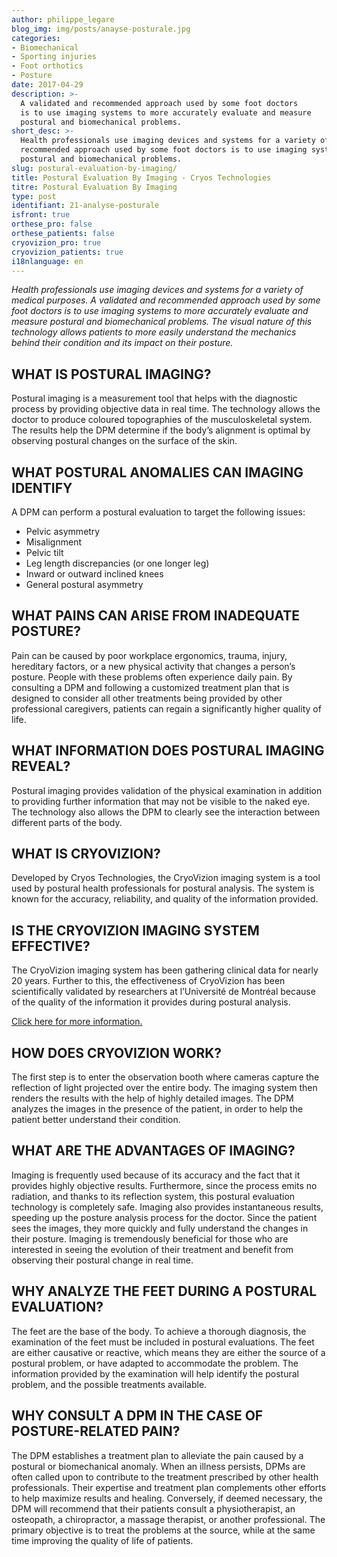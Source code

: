 ```yaml
---
author: philippe_legare
blog_img: img/posts/anayse-posturale.jpg
categories:
- Biomechanical
- Sporting injuries
- Foot orthotics
- Posture
date: 2017-04-29
description: >-
  A validated and recommended approach used by some foot doctors 
  is to use imaging systems to more accurately evaluate and measure
  postural and biomechanical problems.
short_desc: >-
  Health professionals use imaging devices and systems for a variety of medical purposes. A validated and
  recommended approach used by some foot doctors is to use imaging systems to more accurately evaluate and measure
  postural and biomechanical problems.
slug: postural-evaluation-by-imaging/
title: Postural Evaluation By Imaging - Cryos Technologies
titre: Postural Evaluation By Imaging
type: post
identifiant: 21-analyse-posturale
isfront: true
orthese_pro: false
orthese_patients: false
cryovizion_pro: true
cryovizion_patients: true
i18nlanguage: en
---
```


*Health professionals use imaging devices and systems for a variety of medical purposes. A validated and recommended approach used by some foot doctors is to use imaging systems to more accurately evaluate and measure postural and biomechanical problems. The visual nature of this technology allows patients to more easily understand the mechanics behind their condition and its impact on their posture.*

## WHAT IS POSTURAL IMAGING?

Postural imaging is a measurement tool that helps with the diagnostic process by providing objective data in real time. The technology allows the doctor to produce coloured topographies of the musculoskeletal system. The results help the DPM determine if the body’s alignment is optimal by observing postural changes on the surface of the skin.

## WHAT POSTURAL ANOMALIES CAN IMAGING IDENTIFY

A DPM can perform a postural evaluation to target the following issues:
 
- Pelvic asymmetry
- Misalignment
- Pelvic tilt 
- Leg length discrepancies (or one longer leg)
- Inward or outward inclined knees
- General postural asymmetry
 
## WHAT PAINS CAN ARISE FROM INADEQUATE POSTURE?

Pain can be caused by poor workplace ergonomics, trauma, injury, hereditary factors, or a new physical activity that changes a person’s posture. People with these problems often experience daily pain. By consulting a DPM and following a customized treatment plan that is designed to consider all other treatments being provided by other professional caregivers, patients can regain a significantly higher quality of life.
 
## WHAT INFORMATION DOES POSTURAL IMAGING REVEAL?
 
Postural imaging provides validation of the physical examination in addition to providing further information that may not be visible to the naked eye. The technology also allows the DPM to clearly see the interaction between different parts of the body.
 
## WHAT IS CRYOVIZION?
 
Developed by Cryos Technologies, the CryoVizion imaging system is a tool used by postural health professionals for postural analysis. The system is known for the accuracy, reliability, and quality of the information provided.
 
## IS THE CRYOVIZION IMAGING SYSTEM EFFECTIVE?
 
The CryoVizion imaging system has been gathering clinical data for nearly 20 years. Further to this, the effectiveness of CryoVizion has been scientifically validated by researchers at l’Université de Montréal because of the quality of the information it provides during postural analysis.

[Click here for more information.](http://www.cryos.com/img/autres/color-coded-video-based-system.pdf)

## HOW DOES CRYOVIZION WORK?
The first step is to enter the observation booth where cameras capture the reflection of light projected over the entire body. The imaging system then renders the results with the help of highly detailed images. The DPM analyzes the images in the presence of the patient, in order to help the patient better understand their condition.
 
## WHAT ARE THE ADVANTAGES OF IMAGING?
 
Imaging is frequently used because of its accuracy and the fact that it provides highly objective results. Furthermore, since the process emits no radiation, and thanks to its reflection system, this postural evaluation technology is completely safe. Imaging also provides instantaneous results, speeding up the posture analysis process for the doctor. Since the patient sees the images, they more quickly and fully understand the changes in their posture. Imaging is tremendously beneficial for those who are interested in seeing the evolution of their treatment and benefit from observing their postural change in real time.

## WHY ANALYZE THE FEET DURING A POSTURAL EVALUATION?
 
The feet are the base of the body. To achieve a thorough diagnosis, the examination of the feet must be included in postural evaluations. The feet are either causative or reactive, which means they are either the source of a postural problem, or have adapted to accommodate the problem. The information provided by the examination will help identify the postural problem, and the possible treatments available.
 
## WHY CONSULT A DPM IN THE CASE OF POSTURE-RELATED PAIN?
 
The DPM establishes a treatment plan to alleviate the pain caused by a postural or biomechanical anomaly. When an illness persists, DPMs are often called upon to contribute to the treatment prescribed by other health professionals. Their expertise and treatment plan complements other efforts to help maximize results and healing. Conversely, if deemed necessary, the DPM will recommend that their patients consult a physiotherapist, an osteopath, a chiropractor, a massage therapist, or another professional. The primary objective is to treat the problems at the source, while at the same time improving the quality of life of patients.